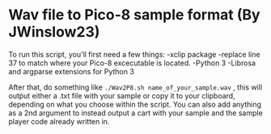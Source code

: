 # Wav file to Pico-8 sample format (By JWinslow23)
To run this script, you'll first need a few things:
-xclip package
-replace line 37 to match where your Pico-8 excecutable is located.
-Python 3
-Librosa and argparse extensions for Python 3

After that, do something like ```./Wav2P8.sh name_of_your_sample.wav``` , this will outṕut either a .txt file with your sample or copy it to your 
clipboard, depending on what you choose within the script.
You can also add anything as a 2nd argument to instead output a cart with your sample and the sample player code already written in.
